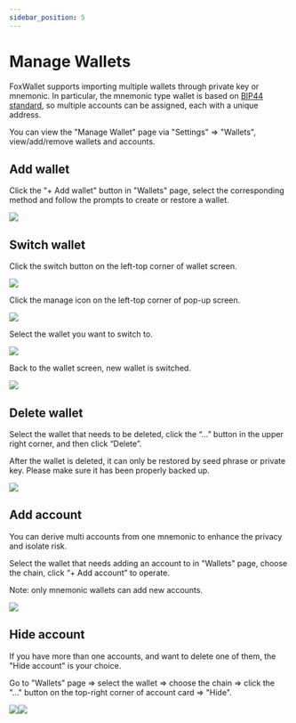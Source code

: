 ```yaml
---
sidebar_position: 5
---
```


# Manage Wallets
FoxWallet supports importing multiple wallets through private key or mnemonic. In particular, the mnemonic type wallet is based on [BIP44 standard](https://github.com/bitcoin/bips/blob/master/bip-0044.mediawiki), so multiple accounts can be assigned, each with a unique address.  

You can view the "Manage Wallet" page via "Settings" => "Wallets", view/add/remove wallets and accounts. 

## Add wallet
Click the "+ Add wallet" button in "Wallets" page, select the corresponding method and follow the prompts to create or restore a wallet.

![](./img/add-wallet.webp)

## Switch wallet
Click the switch button on the left-top corner of wallet screen.  

![](./img/switch-wallet-1.webp)  

Click the manage icon on the left-top corner of pop-up screen.  

![](./img/switch-wallet-2.webp)  

Select the wallet you want to switch to.  

![](./img/switch-wallet-3.webp)  

Back to the wallet screen, new wallet is switched.  

![](./img/switch-wallet-4.webp)  

## Delete wallet
Select the wallet that needs to be deleted, click the “...” button in the upper right corner, and then click “Delete”. 

After the wallet is deleted, it can only be restored by seed phrase or private key. 
Please make sure it has been properly backed up.

![](./img/delete-wallet.webp)

## Add account
You can derive multi accounts from one mnemonic to enhance the privacy and isolate risk.

Select the wallet that needs adding an account to in "Wallets" page, choose the chain, click “+ Add account” to operate. 

Note: only mnemonic wallets can add new accounts.

![](./img/add-account-2.webp)

## Hide account
If you have more than one accounts, and want to delete one of them, the "Hide account" is your choice.

Go to "Wallets" page => select the wallet => choose the chain => click the "..." button on the top-right corner of account card => "Hide".

![](./img/hide-account-1.webp)![](./img/hide-account-2.webp)


